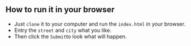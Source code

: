 ## How to run it in your browser
 - Just `clone` it to your computer and run the `index.html` in your browser. 
 - Entry the `street` and `city` what you like.
 - Then click the `Submit`to look what will happen.